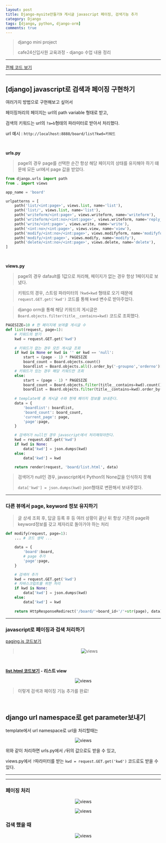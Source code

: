 ```yaml
---
layout: post
title: Django-mysite만들기9 게시글 javascript 페이징, 검색기능 추가
category: Django
tags: [django, python, django-orm]
comments: true
---
```


> django mini project
>
> cafe24신입사원 교육과정 - django 수업 내용 정리
>



---



[전체 코드 보기](https://github.com/jungeunlee95/python-mysite)



---

## [django] javascript로 검색과 페이징 구현하기

여러가지 방법으로 구현해보고 싶어서

페이징처리의 페이지는 url의 path variable 형태로 받고,

검색의 키워드는 url의 `?a=b`형태의 파라미터로 받아서 처리했다.

url 예시 : `http://localhost:8888/board/list?kwd=키워드`

<br>

**urls.py** 

> page의 경우 page를 선택한 순간 항상 해당 페이지의 상태를 유지해야 하기 떄문에 모든 url에서 page 값을 받았다.

```python
from django.urls import path
from . import views

app_name = 'board'

urlpatterns = [
    path('list/<int:page>', views.list, name='list'),
    path('list/', views.list, name='list'),
    path('writeform/<int:page>', views.writeform, name='writeform'),
    path('writeform/<int:no>/<int:page>', views.writeform, name='reply_writeform'),
    path('write/<int:page>', views.write, name='write'),
    path('<int:no>/<int:page>', views.view, name='view'),
    path('modify/<int:no>/<int:page>', views.modifyform, name='modifyform'),
    path('modify/<int:page>', views.modify, name='modify'),
    path('delete/<int:no>/<int:page>', views.delete, name='delete'),
]
```

<br>

**views.py**

> page의 경우 dafault를 1값으로 처리해, 페이지가 없는 경우 항상 1페이지로 보냈다.

> 키워드의 경우,  스트링 파라미터의 `?kwd=kwd` 형태로 오기 때문에 `request.GET.get('kwd')` 코드를 통해 kwd 변수로 받아주었다.

> django orm을 통해 해당 키워드의 게시글은 `Board.objects.filter(title__contains=kwd)` 코드로 조회했다.

```python
PAGESIZE=10 # 한 페이지에 보여줄 게시글 수
def list(request, page=1):
    # 키워드의 받기
    kwd = request.GET.get('kwd')
    
    # 키워드가 없는 경우 모든 게시글 조회
    if kwd is None or kwd is '' or kwd == 'null':
        start = (page - 1) * PAGESIZE
        board_count = Board.objects.count()
        boardlist = Board.objects.all().order_by('-groupno','orderno')[start:start+PAGESIZE]
    # 키워드가 있는 경우 해당 키워드만 조회
    else:
        start = (page - 1) * PAGESIZE
        board_count = Board.objects.filter(title__contains=kwd).count()
        boardlist = Board.objects.filter(title__contains=kwd).order_by('-groupno', 'orderno')[start:start + PAGESIZE]
	
    # template에 총 게시글 수와 현재 페이지 정보를 보내준다.
    data = {
        'boardlist': boardlist,
        'board_count': board_count,
        'current_page': page,
        'page':page,
    }

    # 검색어가 null인 경우 javascript에서 처리해줘야한다.
    kwd = request.GET.get('kwd')
    if kwd is None:
        data['kwd'] = json.dumps(kwd)
    else:
        data['kwd'] = kwd

    return render(request, 'board/list.html', data)
```

> 검색어가 null인 경우, javascript에서 Python의 None값을 인식하지 못해
>
> `data['kwd'] = json.dumps(kwd)` json형태로 변환해서 보내주었다.

---

### 다른 뷰에서 page, keyword 정보 유지하기

> 글 상세 조회 후, 답글 등록 후 등 여러 상황이 끝난 뒤 항상 기존의 page와 keyword정보를 갖고 제자리로 돌아가야 하는 처리

```python
def modify(request, page=1):
    ... # 코드 생략 ...
    
    data = {
        'board':board,
        # page 추가
        'page':page,
    }

    # 검색어 추가
    kwd = request.GET.get('kwd')
    # 자바스크립트를 위한 처리
    if kwd is None:
        data['kwd'] = json.dumps(kwd)
    else:
        data['kwd'] = kwd
	
    return HttpResponseRedirect('/board/'+board_id+'/'+str(page), data)
```

---

### javascript로 페이징과 검색 처리하기

[paging.js 코드보기](<https://github.com/jungeunlee95/python-mysite/blob/master/statics/js/paging.js>)

> <center>
> <figure>
> <img src="/assets/post-img/django/1561464162134.png" alt="views">
> <figcaption></figcaption>
> </figure>
> </center>

<br>

**[list.html 코드보기](<https://github.com/jungeunlee95/python-mysite/blob/master/templates/board/list.html>)  - 리스트 view**

<center>
<figure>
<img src="/assets/post-img/django/1561464261568.png" alt="views">
<figcaption></figcaption>
</figure>
</center>

> 이렇게 검색과 페이징 기능 추가를 완료!

<br>

## django url namespace로 get parameter보내기

template에서 url namespace로 url을 처리할때는

<center>
<figure>
<img src="/assets/post-img/django/1561464277591.png" alt="views">
<figcaption></figcaption>
</figure>
</center>

위와 같이 처리하면 urls.py에서 `/`뒤의 값으로도 받을 수 있고,

views.py에서 `?`파라미터를 받는 `kwd = request.GET.get('kwd')` 코드로도 받을 수 있다.

---

---

### 페이징 처리

<center>
<figure>
<img src="/assets/post-img/django/1561463734233.png" alt="views">
<figcaption></figcaption>
</figure>
</center>

<center>
<figure>
<img src="/assets/post-img/django/1561463740881.png" alt="views">
<figcaption></figcaption>
</figure>
</center>

### 검색 했을 때

<center>
<figure>
<img src="/assets/post-img/django/1561463753665.png" alt="views">
<figcaption></figcaption>
</figure>
</center>